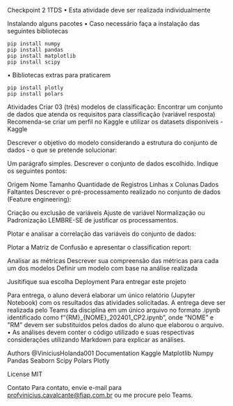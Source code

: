 Checkpoint 2 1TDS
• Esta atividade deve ser realizada individualmente

Instalando alguns pacotes
• Caso necessário faça a instalação das seguintes bibliotecas

    pip install numpy
    pip install pandas
    pip install matplotlib
    pip install scipy
• Bibliotecas extras para praticarem

    pip install plotly
    pip install polars
Atividades
Criar 03 (três) modelos de classificação:
Encontrar um conjunto de dados que atenda os requisitos para classificação (variável resposta)
Recomenda-se criar um perfil no Kaggle e utilizar os datasets disponíveis - Kaggle

Descrever o objetivo do modelo considerando a estrutura do conjunto de dados - o que se pretende solucionar:

Um parágrafo simples.
Descrever o conjunto de dados escolhido. Indique os seguintes pontos:

Origem
Nome
Tamanho
Quantidade de Registros
Linhas x Colunas
Dados Faltantes
Descrever o pré-processamento realizado no conjunto de dados (Feature engineering):

Criação ou exclusão de variáveis
Ajuste de variável
Normalização ou Padronização
LEMBRE-SE de justificar os processamentos.

Plotar e analisar a correlação das variáveis do conjunto de dados:

Plotar a Matriz de Confusão e apresentar o classification report:

Analisar as métricas
Descrever sua compreensão das métricas para cada um dos modelos
Definir um modelo com base na análise realizada

Jusitifique sua escolha
Deployment
Para entregar este projeto

Para entrega, o aluno deverá elaborar um único relatório (Jupyter Notebook) com os resultados das atividades solicitadas.
A entrega deve ser realizada pelo Teams da disciplina em um único arquivo no formato .ipynb identificado como f“{RM}_{NOME}_202401_CP2.ipynb”, onde “NOME” e "RM" devem ser substituídos pelos dados do aluno que elaborou o arquivo.
• As análises devem conter o código utilizado e suas respectivas considerações utilizando Markdown para explicar as análises.

Authors
@ViniciusHolanda001
Documentation
Kaggle Matplotlib Numpy Pandas Seaborn Scipy Polars Plotly

License
MIT

Contato
Para contato, envie e-mail para profvinicius.cavalcante@fiap.com.br ou me procure pelo Teams.
